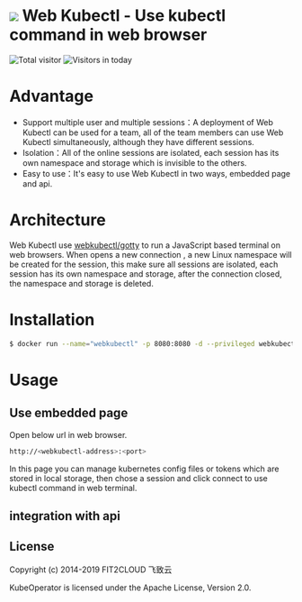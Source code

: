# ![](https://raw.githubusercontent.com/webkubectl/gotty/master/resources/favicon.png) Web Kubectl - Use kubectl command in web browser



![Total visitor](https://visitor-count-badge.herokuapp.com/total.svg?repo_id=webkubectl-webkubectl)
![Visitors in today](https://visitor-count-badge.herokuapp.com/today.svg?repo_id=webkubectl-webkubectl)

# Advantage
-  Support multiple user and multiple sessions：A deployment of Web Kubectl can be used for a team, all of the team members can use Web Kubectl simultaneously, although they have different sessions.
-  Isolation：All of the online sessions are isolated, each session has its own namespace and storage which is invisible to the others.
-  Easy to use：It's easy to use Web Kubectl in two ways, embedded page and api.

# Architecture
Web Kubectl use [webkubectl/gotty](https://github.com/webkubectl/gotty) to run a JavaScript based terminal on web browsers.
When opens a new connection , a new Linux namespace will be created for the session, this make sure all sessions are isolated, each session has its own namespace and storage, after the connection closed, the namespace and storage is deleted.


# Installation

```sh
$ docker run --name="webkubectl" -p 8080:8080 -d --privileged webkubectl/webkubectl
```
# Usage

  ## Use embedded page
Open below url in web browser.
```sh
http://<webkubectl-address>:<port>
```
In this page you can manage kubernetes config files or tokens which are stored in local storage, then chose a session and click connect to use kubectl command in web terminal.

## integration with api


## License

Copyright (c) 2014-2019 FIT2CLOUD 飞致云

KubeOperator is licensed under the Apache License, Version 2.0.
